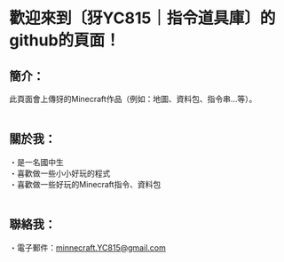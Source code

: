 # 歡迎來到〔犽YC815｜指令道具庫〕的github的頁面！

## <b>簡介</b>：
此頁面會上傳犽的Minecraft作品（例如：地圖、資料包、指令串...等）。<br><br>


## <b>關於我</b>：
・是一名國中生<br>
・喜歡做一些小小好玩的程式<br>
・喜歡做一些好玩的Minecraft指令、資料包<br><br>


## <b>聯絡我</b>：
・電子郵件：minnecraft.YC815@gmail.com
